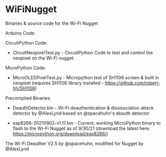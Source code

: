 # WiFiNugget
Binaries &amp; source code for the Wi-Fi Nugget

Arduino Code:



CircuitPython Code:

* CircuitNeopixelTest.py - CircuitPython Code to test and control the neopixel on the Wi-Fi nugget. 

MicroPython Code:

* MicroOLEDPixelTest.py  - Micropython test of SH1106 screen & built in neopixel (requires SH1106 library installed - https://github.com/robert-hh/SH1106)

Precompiled Binaries:

* DeauthDetector.bin - Wi-Fi deauthentication & dissisociation attack detector by @AlexLynd based on @spacehuhn's deauth detector

* esp8266-20210902-v1.17.bin - Current, working MicroPython binary to flash to the Wi-Fi Nugget as of 9/30/21 (download the latest here: https://micropython.org/download/esp8266/)

The Wi-Fi Deauther V2.5 by @spacehuhn, modified for Nugget by @AlexLynd

